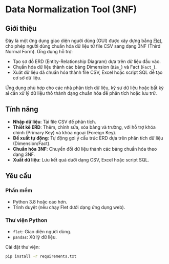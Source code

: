 # Data Normalization Tool (3NF)

## Giới thiệu
Đây là một ứng dụng giao diện người dùng (GUI) được xây dựng bằng [Flet](https://flet.dev/), cho phép người dùng chuẩn hóa dữ liệu từ file CSV sang dạng 3NF (Third Normal Form). Ứng dụng hỗ trợ:
- Tạo sơ đồ ERD (Entity-Relationship Diagram) dựa trên dữ liệu đầu vào.
- Chuẩn hóa dữ liệu thành các bảng Dimension (`Dim_`) và Fact (`Fact_`).
- Xuất dữ liệu đã chuẩn hóa thành file CSV, Excel hoặc script SQL để tạo cơ sở dữ liệu.

Ứng dụng phù hợp cho các nhà phân tích dữ liệu, kỹ sư dữ liệu hoặc bất kỳ ai cần xử lý dữ liệu thô thành dạng chuẩn hóa để phân tích hoặc lưu trữ.

## Tính năng
- **Nhập dữ liệu**: Tải file CSV để phân tích.
- **Thiết kế ERD**: Thêm, chỉnh sửa, xóa bảng và trường, với hỗ trợ khóa chính (Primary Key) và khóa ngoại (Foreign Key).
- **Đề xuất tự động**: Tự động gợi ý cấu trúc ERD dựa trên phân tích dữ liệu (Dimension/Fact).
- **Chuẩn hóa 3NF**: Chuyển đổi dữ liệu thành các bảng chuẩn hóa theo dạng 3NF.
- **Xuất dữ liệu**: Lưu kết quả dưới dạng CSV, Excel hoặc script SQL.

## Yêu cầu
### Phần mềm
- Python 3.8 hoặc cao hơn.
- Trình duyệt (nếu chạy Flet dưới dạng ứng dụng web).

### Thư viện Python
- `flet`: Giao diện người dùng.
- `pandas`: Xử lý dữ liệu.

Cài đặt thư viện:
```bash
pip install -r requirements.txt
